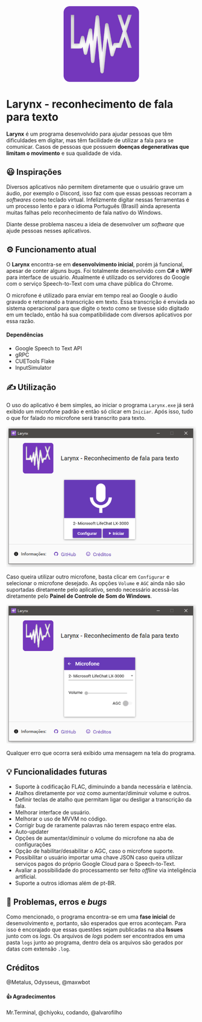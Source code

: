 <div align="center">
  <img src="https://raw.githubusercontent.com/Metalus/Larynx/master/Larynx/Resources/larynx_310px.png" width=200>
</div>

# Larynx - reconhecimento de fala para texto
**Larynx** é um programa desenvolvido para ajudar pessoas que têm dificuldades em digitar, mas têm facilidade de utilizar a fala para se comunicar. Casos de pessoas que possuem __doenças degenerativas que limitam o movimento__ e sua qualidade de vida.

## 😃 Inspirações
Diversos aplicativos não permitem diretamente que o usuário grave um áudio, por exemplo o Discord, isso faz com que essas pessoas recorram a *softwares* como teclado virtual. Infelizmente digitar nessas ferramentas é um processo lento e para o idioma Português (Brasil) ainda apresenta muitas falhas pelo reconhecimento de fala nativo do Windows.

Diante desse problema nasceu a ideia de desenvolver um *software* que ajude pessoas nesses aplicativos.

## ⚙️ Funcionamento atual
O **Larynx** encontra-se em __desenvolvimento inicial__, porém já funcional, apesar de conter alguns bugs. Foi totalmente desenvolvido com **C#** e **WPF** para interface de usuário. Atualmente é utilizado os servidores do Google com o serviço Speech-to-Text com uma chave pública do Chrome.

O microfone é utilizado para enviar em tempo real ao Google o áudio gravado e retornando a transcrição em texto. Essa transcrição é enviada ao sistema operacional para que digite o texto como se tivesse sido digitado em um teclado, então há sua compatibilidade com diversos aplicativos por essa razão. 

#### Dependências
- Google Speech to Text API
- gRPC
- CUETools Flake
- InputSimulator

## ✍️ Utilização
O uso do aplicativo é bem simples, ao iniciar o programa ```Larynx.exe``` já será exibido um microfone padrão e então só clicar em ```Iniciar```. Após isso, tudo o que for falado no microfone será transcrito para texto.

![MainView](Larynx/Resources/MainView_screen.png)

Caso queira utilizar outro microfone, basta clicar em ```Configurar``` e selecionar o microfone desejado. As opções ```Volume``` e ```AGC``` ainda não são suportadas diretamente pelo aplicativo, sendo necessário acessá-las diretamente pelo __Painel de Controle de Som do Windows__.

![ConfigView_screen.png](Larynx/Resources/ConfigView_screen.png)

Qualquer erro que ocorra será exibido uma mensagem na tela do programa.

## 💡 Funcionalidades futuras
- Suporte à codificação FLAC, diminuindo a banda necessária e latência.
- Atalhos diretamente por voz como aumentar/diminuir volume e outros.
- Definir teclas de atalho que permitam ligar ou desligar a transcrição da fala.
- Melhorar interface de usuário.
- Melhorar o uso de MVVM no código.
- Corrigir bug de raramente palavras não terem espaço entre elas.
- Auto-updater
- Opções de aumentar/diminuir o volume do microfone na aba de configurações
- Opção de habilitar/desabilitar o AGC, caso o microfone suporte.
- Possibilitar o usuário importar uma chave JSON caso queira utilizar serviços pagos do próprio Google Cloud para o Speech-to-Text.
- Avaliar a possibilidade do processamento ser feito *offline* via inteligência artificial.
- Suporte a outros idiomas além de pt-BR.

## 🐞 Problemas, erros e *bugs*
Como mencionado, o programa encontra-se em uma __fase inicial__ de desenvolvimento e, portanto, são esperados que erros aconteçam. Para isso é encorajado que essas questões sejam publicadas na aba **Issues** junto com os *logs*. Os arquivos de *logs* podem ser encontrados em uma pasta ```logs``` junto ao programa, dentro dela os arquivos são gerados por datas com extensão ```.log```.

## Créditos
@Metalus, Odysseus, @maxwbot
#### 👍 Agradecimentos
Mr.Terminal, @chiyoku, codando, @alvarofilho
